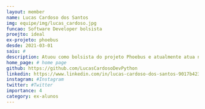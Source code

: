 ```yaml
---
layout: member
name: Lucas Cardoso dos Santos
img: equipe/img/lucas_cardoso.jpg
funcao: Software Developer bolsista
proejto: ideal
ex-projeto: phoebus
desde: 2021-03-01
saiu: #
description: Atuou como bolsista do projeto Phoebus e atualmente atua no projeto Ideal.
home_page: # home page
github: https://github.com/LucasCardosoDevPython
linkedin: https://www.linkedin.com/in/lucas-cardoso-dos-santos-9017b4233/
instagram: #Instagram
twitter: #Twitter
importance: 4
category: ex-alunos 
---
```

